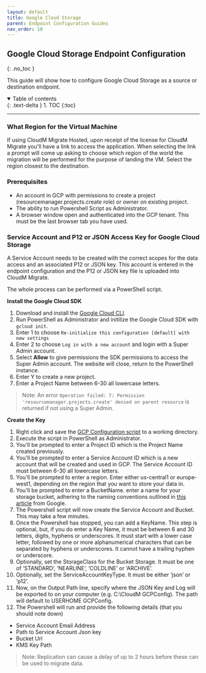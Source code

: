```yaml
---
layout: default
title: Google Cloud Storage
parent: Endpoint Configuration Guides
nav_order: 10
---
```


## Google Cloud Storage Endpoint Configuration
{: .no_toc }

This guide will show how to configure Google Cloud Storage as a source or destination endpoint. 

<a name="top"></a>
<details open markdown="block">
  <summary>
    Table of contents
  </summary>
  {: .text-delta }
1. TOC
{:toc}
</details>

---

### What Region for the Virtual Machine

If using CloudM Migrate Hosted, upon receipt of the license for CloudM Migrate you'll have a link to access the application. When selecting the link a prompt will come up asking to choose which region of the world the migration will be performed for the purpose of landing the VM. Select the region closest to the destination. 

### Prerequisites

- An account in GCP with permissions to create a project (resourcemanager.projects.create role) or owner on existing project.
- The ability to run Powershell Script as Administrator.
- A browser window open and authenticated into the GCP tenant. This must be the last browser tab you have used.

### Service Account and P12 or JSON Access Key for Google Cloud Storage

A Service Account needs to be created with the correct scopes for the data access and an associated P12 or JSON key. This account is entered in the endpoint configuration and the P12 or JSON key file is uploaded into CloudM Migrate. 

The whole process can be performed via a PowerShell script. 

**Install the Google Cloud SDK**
1. Download and install the <a href="https://cloud.google.com/sdk/docs/install">Google Cloud CLI</a>.
2. Run PowerShell as Administrator and initilize the Google Cloud SDK with `gcloud init`.
3. Enter 1 to choose `Re-initialize this configuration [default] with new settings`
4. Enter 2 to choose `Log in with a new account` and login with a Super Admin account. 
5. Select **Allow** to give permissions the SDK permissions to access the Super Admin account. The website will close, return to the PowerShell instance. 
6. Enter Y to create a new project. 
7. Enter a Project Name between 6-30 all lowercase letters. 

>Note: An error `Operation failed: 7: Permission 'resourcemanager.projects.create' denied on parent resource` is returned if not using a Super Admin. 

**Create the Key**
1. Right click and save the <a href="https://bitbucket.org/cloudsols/cloudm-public/src/main/Archive/PowerShell/GCP_Storage_Configuration.ps1">GCP Configuration script</a> to a working directory.
2. Execute the script in PowerShell as Administrator. 
3. You'll be prompted to enter a Project ID which is the Project Name created previously. 
4. You'll be prompted to enter a Service Account ID which is a new account that will be created and used in GCP. The Service Account ID must between 6-30 all lowercase letters.
5. You'll be prompted to enter a region. Enter either us-central1 or europe-west1, depending on the region that you want to store your data in.
6. You'll be prompted to enter a BucketName. enter a name for your storage bucket, adhering to the naming conventions outlined in <a href="https://cloud.google.com/storage/docs/naming-buckets">this article</a> from Google. 
7. The Powershell script will now create the Service Account and Bucket. This may take a few minutes.
8. Once the Powershell has stopped, you can add a KeyName. This step is optional, but, if you do enter a Key Name, it must be between 6 and 30 letters, digits, hyphens or underscores. It must start with a lower case letter, followed by one or more alphanumerical characters that can be separated by hyphens or underscores. It cannot have a trailing hyphen or underscore. 
9. Optionally, set the StorageClass for the Bucket Storage. It must be one of ‘STANDARD’, ‘NEARLINE’, ‘COLDLINE’ or ‘ARCHIVE’.
10. Optionally, set the ServiceAccountKeyType. It must be either ‘json’ or ‘p12’.
11. Now, on the Output Path line, specify where the JSON Key and Log will be exported to on your computer (e.g. C:\\CloudM GCPConfig). The path will default to USERHOME GCPConfig.
12. The Powershell will run and provide the following details (that you should note down)
- Service Account Email Address
- Path to Service Account Json key
- Bucket Url
- KMS Key Path

> Note: Replication can cause a delay of up to 2 hours before these can be used to migrate data. 
